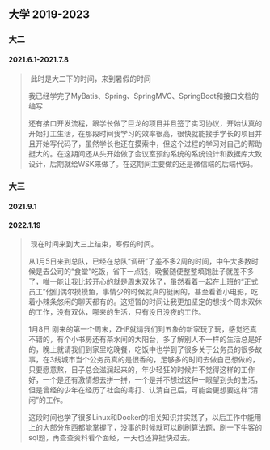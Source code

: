 ## 大学 2019-2023

### 大二

#### 2021.6.1-2021.7.8

> ​	此时是大二下的时间，来到暑假的时间
>
> 我已经学完了MyBatis、Spring、SpringMVC、SpringBoot和接口文档的编写
>
> 还有接口开发流程，跟学长做了巨龙的项目并且签了实习协议，开始认真的开始打工生活，在那段时间我学习的效率很高，很快就能接手学长的项目并且开始写代码了，虽然学长也还在摸索中，但这个过程的学习对自己的帮助挺大的。在这期间还从头开始做了会议室预约系统的系统设计和数据库大致设计，后期就给WSK来做了。在这期间主要做的还是微信端的后端代码。

### 大三

#### 2021.9.1



#### 2022.1.19

>​	现在时间来到大三上结束，寒假的时间。
>
>从1月5日来到总队，已经在总队“调研”了差不多2周的时间，中午大多数时候是去公司的“食堂”吃饭，省下一点钱，晚餐随便整整填饱肚子就差不多了，唯一能让我比较开心的就是周末双休了，虽然看着一起在上班的“正式员工”他们偶尔摸摸鱼，事情少的时候就真的挺闲的，甚至看着小电影，吃着小辣条悠闲的聊天都有的。这短暂的时间让我更加坚定的想找个周末双休的工作，没有双休，哪来的生活，只有没日没夜的工作。
>
>1月8日 刚来的第一个周末，ZHF就请我们到五象的新家玩了玩，感觉还真不错的，有个小书房还有茶水间的大阳台，多了解别人不一样的生活总是好的，晚上就请我们到家里吃晚餐，吃饭中也学到了很多关于公务员的很多故事，在3线城市当个公务员真的是很香的，足够多的时间去做自己想做的，只要愿意熬，日子总会滋润起来的，年少轻狂的时候并不觉得这样的工作好，一个是还有激情想去拼一拼，一个是并不想过这种一眼望到头的生活，但是曾经的少年在经历了社会的毒打、认清自己后，可能会更想要这样“清闲”的工作。
>
>这段时间也学了很多Linux和Docker的相关知识并实践了，以后工作中能用上的大部分东西都能掌握了，没事的时候就可以刷刷算法题，刷一下牛客的sql题，再查查资料看个面经，一天也还算挺快过去。